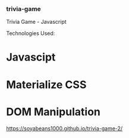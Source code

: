 ### trivia-game
Trivia Game - Javascript

Technologies Used:
# Javascipt
# Materialize CSS
# DOM Manipulation

https://soyabeans1000.github.io/trivia-game-2/
